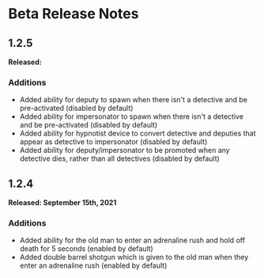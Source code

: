# Beta Release Notes

## 1.2.5
**Released:**

### Additions
- Added ability for deputy to spawn when there isn't a detective and be pre-activated (disabled by default)
- Added ability for impersonator to spawn when there isn't a detective and be pre-activated (disabled by default)
- Added ability for hypnotist device to convert detective and deputies that appear as detective to impersonator (disabled by default)
- Added ability for deputy/impersonator to be promoted when any detective dies, rather than all detectives (disabled by default)

## 1.2.4
**Released: September 15th, 2021**

### Additions
- Added ability for the old man to enter an adrenaline rush and hold off death for 5 seconds (enabled by default)
- Added double barrel shotgun which is given to the old man when they enter an adrenaline rush (enabled by default)
